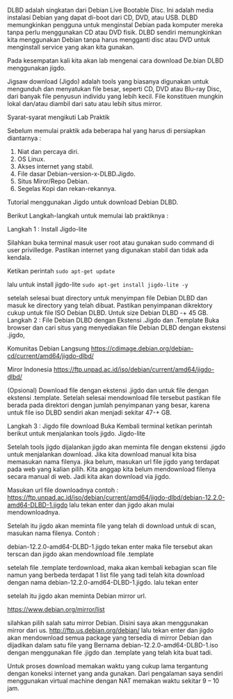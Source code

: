 DLBD adalah singkatan dari Debian Live Bootable Disc. Ini adalah media instalasi Debian yang dapat di-boot dari CD, DVD, atau USB. DLBD memungkinkan pengguna untuk menginstal Debian pada komputer mereka tanpa perlu menggunakan CD atau DVD fisik. DLBD sendiri memungkinkan kita menggunakan Debian tanpa harus mengganti disc atau DVD untuk menginstall service yang akan kita gunakan.

Pada kesempatan kali kita akan lab mengenai cara download De.bian DLBD menggunakan jigdo.

Jigsaw download (Jigdo) adalah tools yang biasanya digunakan untuk mengunduh dan menyatukan file besar, seperti CD, DVD atau Blu-ray Disc, dari banyak file penyusun individu yang lebih kecil. File konstituen mungkin lokal dan/atau diambil dari satu atau lebih situs mirror.

Syarat-syarat mengikuti Lab Praktik

Sebelum memulai praktik ada beberapa hal yang harus di persiapkan diantarnya :
1.	Niat dan percaya diri.
2.	OS Linux.
3.	Akses internet yang stabil.
4.	File dasar Debian-version-x-DLBD.Jigdo.
5.	Situs Miror/Repo Debian.
6.	Segelas Kopi dan rekan-rekannya.

Tutorial menggunakan Jigdo untuk download Debian DLBD.

Berikut Langkah-langkah untuk memulai lab praktiknya :

Langkah 1 : Install Jigdo-lite

Silahkan buka terminal masuk user root atau gunakan sudo command di user privilledge. Pastikan internet yang digunakan stabil dan tidak ada kendala.

Ketikan perintah 
```sudo apt-get update```

lalu untuk install jigdo-lite 
```sudo apt-get install jigdo-lite -y```

setelah selesai buat directory untuk menyimpan file Debian DLBD dan masuk ke directory yang telah dibuat. Pastikan penyimpanan dikrektory cukup untuk file ISO Debian DLBD. Untuk size Debian DLBD -+ 45 GB.
Langkah 2 : File Debian DLBD dengan Ekstensi .Jigdo dan .Template
Buka browser dan cari situs yang menyediakan file Debian DLBD dengan ekstensi .jigdo, 

Komunitas Debian Langsung 
https://cdimage.debian.org/debian-cd/current/amd64/jigdo-dlbd/

Miror Indonesia
https://ftp.unpad.ac.id/iso/debian/current/amd64/jigdo-dlbd/

 
(Opsional) Download file dengan ekstensi .jigdo dan untuk file dengan ekstensi .template.
Setelah selesai mendownload file tersebut pastikan file berada pada direktori dengan jumlah penyimpanan yang besar, karena untuk file iso DLBD sendiri akan menjadi sekitar 47-+ GB.

Langkah 3 : Jigdo file download
Buka Kembali terminal ketikan perintah berikut untuk menjalankan tools jigdo.
Jigdo-lite

Setelah tools jigdo dijalankan jigdo akan meminta file dengan ekstensi .jigdo untuk menjalankan download. Jika kita download manual kita bisa memasukan nama filenya. jika belum, masukan url file jigdo yang terdapat pada web yang kalian pilih. Kita anggap kita belum mendownload filenya secara manual di web. Jadi kita akan download via jigdo.

Masukan url file downloadnya contoh :
https://ftp.unpad.ac.id/iso/debian/current/amd64/jigdo-dlbd/debian-12.2.0-amd64-DLBD-1.jigdo
lalu tekan enter dan jigdo akan mulai mendownloadnya.

Setelah itu jigdo akan meminta file yang telah di download untuk di scan, masukan nama filenya. Contoh :

debian-12.2.0-amd64-DLBD-1.jigdo
tekan enter maka file tersebut akan terscan dan jigdo akan mendownload file .template

setelah file .template terdownload, maka akan kembali kebagian scan file namun yang berbeda terdapat 1 list file yang tadi telah kita download dengan nama debian-12.2.0-amd64-DLBD-1.jigdo.  lalu tekan enter

setelah itu jigdo akan meminta Debian mirror url.

https://www.debian.org/mirror/list

silahkan pilih salah satu mirror Debian. Disini saya akan menggunakan mirror dari us. 
http://ftp.us.debian.org/debian/
lalu tekan enter dan jigdo akan mendownload semua package yang tersedia di mirror Debian dan dijadikan dalam satu file yang Bernama debian-12.2.0-amd64-DLBD-1.iso dengan menggunakan file .jigdo dan .template yang telah kita buat tadi.

Untuk proses download memakan waktu yang cukup lama tergantung dengan koneksi internet yang anda gunakan. Dari pengalaman saya sendiri menggunakan virtual machine dengan NAT memakan waktu sekitar 9 – 10 jam.

